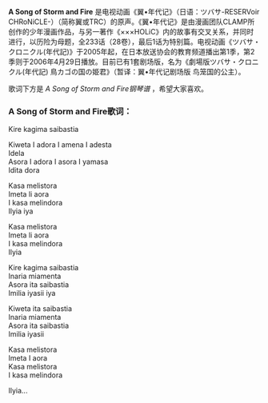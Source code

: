 

**A Song of Storm and Fire** 是电视动画《翼•年代记》（日语：ツバサ-RESERVoir
CHRoNiCLE-）（简称翼或TRC）的原声。《翼•年代记》是由漫画团队CLAMP所创作的少年漫画作品，与另一著作《×××HOLiC》内的故事有交叉关系，并同时进行，以历险为母题，全233话（28卷），最后1话为特别篇。电视动画《ツバサ・クロニクル(年代記)》于2005年起，在日本放送协会的教育频道播出第1季，第2季则于2006年4月29日播放。目前已有1套剧场版，名为《劇場版ツバサ・クロニクル(年代記)
鳥カゴの国の姫君》（暂译：翼•年代记剧场版 鸟笼国的公主）。

  
歌词下方是 _A Song of Storm and Fire钢琴谱_ ，希望大家喜欢。

### A Song of Storm and Fire歌词：

Kire kagima saibastia

Kiweta I adora I amena I adesta  
Idela  
Asora I adora I asora I yamasa  
Idita dora

Kasa melistora  
Imeta li aora  
I kasa melindora  
Ilyia iya

Kasa melistora  
Imeta li aora  
I kasa melindora  
Ilyia

Kire kagima saibastia  
Inaria miamenta  
Asora ita saibastia  
Imilia iyasii iya

Kiweta ita saibastia  
Inaria miamenta  
Asora ita saibastia  
Imilia iyasii

Kasa melistora  
Imeta I aora  
Kasa melistora  
I kasa melindora

Ilyia...

